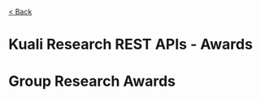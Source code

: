 
[< Back](index.html)

# Kuali Research REST APIs - Awards

# Group Research Awards
<!-- include(award/awards.md) -->
<!-- include(award/award-amount-infos.md) -->
<!-- include(award/award-amount-transactions.md) -->
<!-- include(award/award-approved-equipment.md) -->
<!-- include(award/award-approved-foreign-travel.md) -->
<!-- include(award/award-approved-sub-awards.md) -->
<!-- include(award/award-attachment-types.md) -->
<!-- include(award/award-attachments.md) -->
<!-- include(award/award-basis-of-payments.md) -->
<!-- include(award/award-budget-limits.md) -->
<!-- include(award/award-budget-line-item-calculated-amounts.md) -->
<!-- include(award/award-budget-line-items.md) -->
<!-- include(award/award-budget-period-summary-calculated-amounts.md) -->
<!-- include(award/award-budget-periods.md) -->
<!-- include(award/award-budget-personnel-calculated-amounts.md) -->
<!-- include(award/award-budget-personnel-details.md) -->
<!-- include(award/award-budget-statuses.md) -->
<!-- include(award/award-budget-types.md) -->
<!-- include(award/award-budget-version-overviews.md) -->
<!-- include(award/award-budgets.md) -->
<!-- include(award/award-central-admin-contacts.md) -->
<!-- include(award/award-cgbs.md) -->
<!-- include(award/award-closeouts.md) -->
<!-- include(award/award-comments.md) -->
<!-- include(award/award-cost-shares.md) -->
<!-- include(award/award-custom-data.md) -->
<!-- include(award/award-direct-f-and-a-distributions.md) -->
<!-- include(award/award-f-and-a-rates.md) -->
<!-- include(award/award-funding-proposals.md) -->
<!-- include(award/award-hierarchies.md) -->
<!-- include(award/award-hierarchy-nodes.md) -->
<!-- include(award/award-method-of-payments.md) -->
<!-- include(award/award-notepads.md) -->
<!-- include(award/award-notice-printouts.md) -->
<!-- include(award/award-payment-schedules.md) -->
<!-- include(award/award-person-credit-splits.md) -->
<!-- include(award/award-person-mass-changes.md) -->
<!-- include(award/award-person-unit-credit-splits.md) -->
<!-- include(award/award-person-units.md) -->
<!-- include(award/award-persons.md) -->
<!-- include(award/award-posts.md) -->
<!-- include(award/award-report-term-recipients.md) -->
<!-- include(award/award-report-terms.md) -->
<!-- include(award/award-science-keywords.md) -->
<!-- include(award/award-special-review-exemptions.md) -->
<!-- include(award/award-special-reviews.md) -->
<!-- include(award/award-sponsor-contacts.md) -->
<!-- include(award/award-sponsor-terms.md) -->
<!-- include(award/award-statuses.md) -->
<!-- include(award/award-subcontracting-budgeted-goals.md) -->
<!-- include(award/award-sync-changes.md) -->
<!-- include(award/award-sync-logs.md) -->
<!-- include(award/award-sync-statuses.md) -->
<!-- include(award/award-template-comments.md) -->
<!-- include(award/award-template-contacts.md) -->
<!-- include(award/award-template-report-term-recipients.md) -->
<!-- include(award/award-template-report-terms.md) -->
<!-- include(award/award-template-terms.md) -->
<!-- include(award/award-templates.md) -->
<!-- include(award/award-transaction-types.md) -->
<!-- include(award/award-transferring-sponsors.md) -->
<!-- include(award/award-types.md) -->
<!-- include(award/award-unit-contacts.md) -->
<!-- include(award/awardAccount-custom.md) -->
<!-- include(award/awards-custom.md) -->
<!-- include(award/closeout-report-types.md) -->
<!-- include(award/contact-types.md) -->
<!-- include(award/contact-usages.md) -->
<!-- include(award/distributions.md) -->
<!-- include(award/fanda-rate-types.md) -->
<!-- include(award/financial-indirect-cost-recovery-type-codes.md) -->
<!-- include(award/frequencies.md) -->
<!-- include(award/frequency-bases.md) -->
<!-- include(award/pending-transactions.md) -->
<!-- include(award/report-classes.md) -->
<!-- include(award/report-statuses.md) -->
<!-- include(award/report-tracking.md) -->
<!-- include(award/reports.md) -->
<!-- include(award/sent-report-notifications.md) -->
<!-- include(award/subcontracting-expenditure-category-amounts.md) -->
<!-- include(award/subcontracting-expenditure-category-details.md) -->
<!-- include(award/subcontracting-expenditure-category-in-date-range-amounts.md) -->
<!-- include(award/transaction-details.md) -->
<!-- include(award/valid-award-basis-payments.md) -->
<!-- include(award/valid-basis-method-payments.md) -->
<!-- include(award/valid-class-report-frequencies.md) -->
<!-- include(award/valid-frequency-bases.md) -->
<!-- include(award/valid-rates.md) -->
